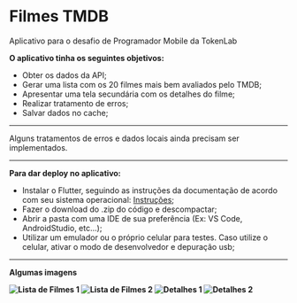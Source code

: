 # Filmes TMDB

Aplicativo para o desafio de Programador Mobile da TokenLab

<p><strong>O aplicativo tinha os seguintes objetivos:</strong></p>

- Obter os dados da API;
- Gerar uma lista com os 20 filmes mais bem avaliados pelo TMDB;
- Apresentar uma tela secundária com os detalhes do filme;
- Realizar tratamento de erros;
- Salvar dados no cache;

---

Alguns tratamentos de erros e dados locais ainda precisam ser implementados.

---

<p><strong>Para dar deploy no aplicativo: </strong></p>

- Instalar o Flutter, seguindo as instruções da documentação de acordo com seu sistema operacional: [Instruções](https://docs.flutter.dev/get-started/install);
- Fazer o download do .zip do código e descompactar;
- Abrir a pasta com uma IDE de sua preferência (Ex: VS Code, AndroidStudio, etc...);
- Utilizar um emulador ou o próprio celular para testes. Caso utilize o celular, ativar o modo de desenvolvedor e depuração usb;

---

<p><strong>Algumas imagens</p>

![Lista de Filmes 1](/assets/images/ListOne.jpg)
![Lista de Filmes 2](/assets/images/ListTwo.jpg)
![Detalhes 1](/assets/images/DetailsOne.jpg)
![Detalhes 2](/assets/images/DetailsTwo.jpg)
